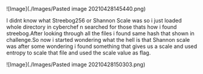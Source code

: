 ![Image](./Images/Pasted image 20210428145440.png)


I didnt know what Streebog256 or Shannon Scale was so i just loaded whole directory in cyberchef n searched for those thats how i found streebog.After looking through all the files i found same hash that shown in challenge.So now i started wondering what the hell is that Shannon scale was after some wondering i found something that gives us a scale and used entropy to scale that file and used the scale value as flag.

![Image](./Images/Pasted image 20210428150303.png)
